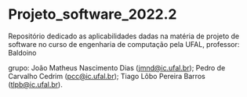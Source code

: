 # Projeto_software_2022.2
Repositório dedicado as aplicabilidades dadas na matéria de projeto de software no curso de engenharia de computação pela UFAL, professor: Baldoino 

grupo: João Matheus Nascimento Dias (jmnd@ic.ufal.br);
       Pedro de Carvalho Cedrim     (pcc@ic.ufal.br);
       Tiago Lôbo Pereira Barros    (tlpb@ic.ufal.br).
